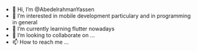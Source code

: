 - 👋 Hi, I’m @AbedelrahmanYassen
- 👀 I’m interested in mobile development particulary and in programming in general 
- 🌱 I’m currently learning flutter nowadays 
- 💞️ I’m looking to collaborate on ...
- 📫 How to reach me ...

<!---
AbedelrahmanYassen/AbedelrahmanYassen is a ✨ special ✨ repository because its `README.md` (this file) appears on your GitHub profile.
You can click the Preview link to take a look at your changes.
--->
